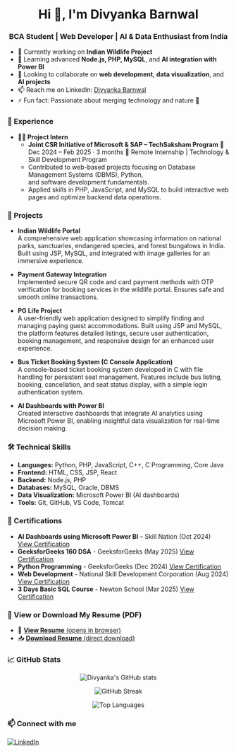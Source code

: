 <h1 align="center">Hi 👋, I'm Divyanka Barnwal</h1>
<h3 align="center">BCA Student | Web Developer | AI & Data Enthusiast from India</h3>

- 🔭 Currently working on **Indian Wildlife Project** 
- 🌱 Learning advanced **Node.js, PHP, MySQL**, and **AI integration with Power BI**
- 👯 Looking to collaborate on **web development**, **data visualization**, and **AI projects**
- 📫 Reach me on LinkedIn: [Divyanka Barnwal](https://www.linkedin.com/in/divyanka-barnwal-71bb54292/)
- ⚡ Fun fact: Passionate about merging technology and nature 🌿

### 💼 Experience
  - **👩‍💻 Project Intern**
    - **Joint CSR Initiative of Microsoft & SAP – TechSaksham Program**
    📅 Dec 2024 – Feb 2025 · 3 months
    📍 Remote
    Internship | Technology & Skill Development Program
    - Contributed to web-based projects focusing on Database Management Systems (DBMS), Python,  
      and software development fundamentals.
    - Applied skills in PHP, JavaScript, and MySQL to build interactive web pages and optimize 
      backend data operations.

### 🚀 Projects
- **Indian Wildlife Portal**  
  A comprehensive web application showcasing information on national parks, sanctuaries, endangered species, and forest bungalows in India. Built using JSP, MySQL, and integrated with  image galleries for an immersive experience.

- **Payment Gateway Integration**  
  Implemented secure QR code and card payment methods with OTP verification for booking services in the wildlife portal. Ensures safe and smooth online transactions.

- **PG Life Project**  
  A user-friendly web application designed to simplify finding and managing paying guest accommodations. Built using JSP and MySQL, the platform features detailed listings, secure user authentication, booking management, and responsive design for an enhanced user experience.

- **Bus Ticket Booking System (C Console Application)**  
  A console-based ticket booking system developed in C with file handling for persistent seat management. Features include bus listing, booking, cancellation, and seat status display, with a simple login authentication system.

- **AI Dashboards with Power BI**  
  Created interactive dashboards that integrate AI analytics using Microsoft Power BI, enabling insightful data visualization for real-time decision making.

### 🛠️ Technical Skills
- **Languages:** Python, PHP, JavaScript, C++, C Programming, Core Java
- **Frontend:** HTML, CSS, JSP, React
- **Backend:** Node.js, PHP
- **Databases:** MySQL, Oracle, DBMS
- **Data Visualization:** Microsoft Power BI (AI dashboards)
- **Tools:** Git, GitHub, VS Code, Tomcat

### 📜 Certifications
- **AI Dashboards using Microsoft Power BI** – Skill Nation (Oct 2024)  
  [View Certification](https://www.linkedin.com/posts/divyanka-barnwal-71bb54292_certification-powerbi-claudeai-activity-7207698959639744512--9BM)
- **GeeksforGeeks 160 DSA** - GeeksforGeeks (May 2025)
  [View Certification](https://media.geeksforgeeks.org/courses/certificates/2142e0e3751bef132216b578413c1252.pdf)
- **Python Programming** - GeeksforGeeks (Dec 2024)
  [View Certification](https://media.geeksforgeeks.org/courses/certificates/9f4bb37f609788377bb46f558fb73fd8.pdf)
- **Web Development** - National Skill Development Corporation (Aug 2024)
  [View Certification](https://trainings.internshala.com/certificate/view/nsdc/6tstdrjvhhw/gtcf1a91zr2/)
- **3 Days Basic SQL Course** - Newton School (Mar 2025)
  [View Certification](https://my.newtonschool.co/course/mowly8mvemrn/certificate/n6l712ajb9nj/verify?utm_source=certification&utm_medium=barnwaldivyanka&utm_campaign=ds-workshop)

### 📄 View or Download My Resume (PDF)
- 👀 [**View Resume** (opens in browser)](https://github.com/Divyanka-20/Divyanka-Barnwal/blob/main/Divyanka_Barnwal_Resume_1.pdf)  
- 📥 [**Download Resume** (direct download)](https://github.com/Divyanka-20/Divyanka-Barnwal/raw/main/Divyanka_Barnwal_Resume_1.pdf)
  
### 📈 GitHub Stats
<p align="center">
  <img src="https://github-readme-stats.vercel.app/api?username=Divyanka-20&show_icons=true&theme=tokyonight" alt="Divyanka's GitHub stats" />
</p>

<p align="center">
  <img src="https://github-readme-streak-stats.herokuapp.com/?user=Divyanka-20&theme=tokyonight" alt="GitHub Streak" />
</p>

<p align="center">
  <img src="https://github-readme-stats.vercel.app/api/top-langs/?username=Divyanka-20&layout=compact&theme=tokyonight" alt="Top Languages" />
</p>

### 📫 Connect with me
[![LinkedIn](https://img.shields.io/badge/LinkedIn-blue?logo=linkedin&style=for-the-badge)](https://www.linkedin.com/in/divyanka-barnwal-71bb54292/)
